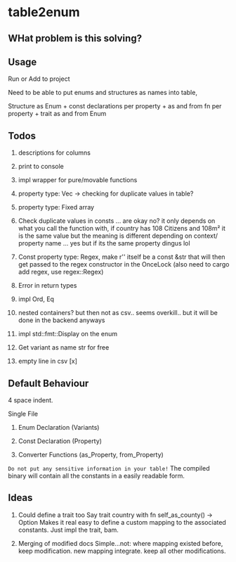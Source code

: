 # table2enum

## WHat problem is this solving?


## Usage

Run or Add to project

Need to be able to put enums and structures as names into table,

Structure as Enum + const declarations per property + as and from fn per property + trait as and from Enum 

## Todos

1. descriptions for columns

2. print to console

3. impl wrapper for pure/movable functions

4. property type: Vec -> checking for duplicate values in table?

5. property type: Fixed array

5. Check duplicate values in consts ... are okay no? it only depends on what you call the function with, if country has 108 Citizens and 108m² it is the same value but the meaning is different depending on context/ property name ... yes but if its the same property dingus lol

6. Const property type: Regex, make r'' itself be a const &str that will then get passed to the regex constructor in the OnceLock (also need to cargo add regex, use regex::Regex)

7. Error in return types

8. impl Ord, Eq

9. nested containers? but then not as csv.. seems overkill.. but it will be done in the backend anyways

10. impl std::fmt::Display on the enum

11. Get variant as name str for free

12. empty line in csv [x]

## Default Behaviour

4 space indent.

Single File

1. Enum Declaration (Variants)

2. Const Declaration (Property)

3. Converter Functions (as_Property, from_Property)

`Do not put any sensitive information in your table!`
The compiled binary will contain all the constants in a easily readable form.


## Ideas

1. Could define a trait too
    Say trait country with fn self_as_county() -> Option<Country>
    Makes it real easy to define a custom mapping to the associated constants.
    Just impl the trait, bam.

2. Merging of modified docs
    Simple...not: where mapping existed before, keep modification. new mapping integrate. keep all other modifications.